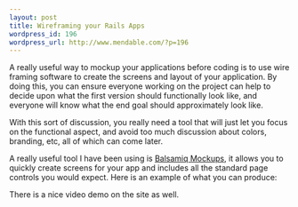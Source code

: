 ```yaml
--- 
layout: post
title: Wireframing your Rails Apps
wordpress_id: 196
wordpress_url: http://www.mendable.com/?p=196
---
```

A really useful way to mockup your applications before coding is to use wire framing software to create the screens and layout of your  application. By doing this, you can ensure everyone working on the project can help to decide upon what the first version should functionally look like, and everyone will know what the end goal should approximately look like. 

With this sort of discussion, you really need a tool that will just let you focus on the functional aspect, and avoid too much discussion about colors, branding, etc, all of which can come later.

A really useful tool I have been using is <a href="http://www.balsamiq.com/products/mockups" target="_new">Balsamiq Mockups</a>, it allows you to quickly create screens for your app and includes all the standard page controls you would expect. Here is an example of what you can produce:

There is a nice video demo on the site as well.
